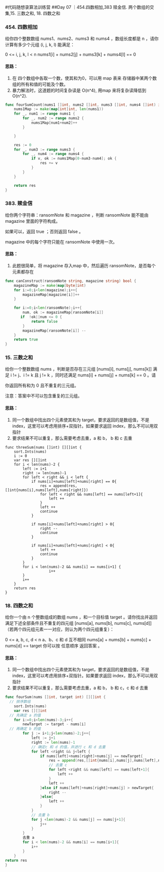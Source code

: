 #代码随想录算法训练营
##Day 07 ｜454.四数相加,383 赎金信. 两个数组的交集,15. 三数之和, 18. 四数之和

### 454. 四数相加
给你四个整数数组 nums1、nums2、nums3 和 nums4 ，数组长度都是 n ，请你计算有多少个元组 (i, j, k, l) 能满足：

0 <= i, j, k, l < n
nums1[i] + nums2[j] + nums3[k] + nums4[l] == 0

#### 思路：
1. 在 四个数组中各取一个数，使其和为0，可以用 map 表来 存储器中某两个数组的所有和值的可能及个数。
2. 暴力解法时，这道题的时间复杂读是 O(n^4), 用map 来将复杂读降低到 O(n^2).
``` go
func fourSumCount(nums1 []int, nums2 []int, nums3 []int, nums4 []int) int {
	nums1Map := make(map[int]int, len(nums1))
	for _, num1 := range nums1 {
		for _, num2 := range nums2 {
			nums1Map[num1+num2]++
		}

	}

	res := 0
	for _, num3 := range nums3 {
		for _, num4 := range nums4 {
			if v, ok := nums1Map[0-num3-num4]; ok {
				res += v
			}
		}
	}

	return res
}
```

### 383. 赎金信
给你两个字符串：ransomNote 和 magazine ，判断 ransomNote 能不能由 magazine 里面的字符构成。

如果可以，返回 true ；否则返回 false 。

magazine 中的每个字符只能在 ransomNote 中使用一次。

#### 思路：
1. 此题很简单，将 magazine 存入map 中，然后遍历 ransomNote，是否每个元素都存在

``` go
func canConstruct(ransomNote string, magazine string) bool {
    magazineMap := make(map[byte]int)
    for i:=0;i<len(magazine);i++{
        magazineMap[magazine[i]]++
    }

    for i:=0;i<len(ransomNote);i++{
        num, ok := magazineMap[ransomNote[i]]
       if  !ok||num <= 0 {
            return false
        }
        magazineMap[ransomNote[i]] -- 
    }
    return true
}
```


### 15. 三数之和
给你一个整数数组 nums ，判断是否存在三元组 [nums[i], nums[j], nums[k]] 满足 i != j、i != k 且 j != k ，同时还满足 nums[i] + nums[j] + nums[k] == 0 。请

你返回所有和为 0 且不重复的三元组。

注意：答案中不可以包含重复的三元组。

#### 思路：
1. 同一个数组中找出四个元素使其和为 target，要求返回的是数组值，不是 index，这里可以考虑用排序+双指针。如果要求返回 index，那么不可以用双指针
2. 要求结果不可以重复，那么需要考虑去重，a 和 b， b 和 c 去重

```
func threeSum(nums []int) [][]int {
	sort.Ints(nums)
    i := 0
    var res [][]int
    for i < len(nums)-2 {
        left := i+1
        right := len(nums)-1
        for left < right && i < left {
            if nums[i]+nums[left]+nums[right] == 0{
                res = append(res,[]int{nums[i],nums[left],nums[right]})
                for left < right && nums[left] == nums[left+1]{
                    left ++
                }
                left ++
                continue
            }

            if nums[i]+nums[left]+nums[right] > 0{
                right --
                continue
            }

            if nums[i]+nums[left]+nums[right] < 0{
                left ++
                continue
            }
        }
        for i < len(nums)-2 && nums[i] == nums[i+1] {
                    i++
        }
        i++
    }
    return res
}
```

### 18. 四数之和
给你一个由 n 个整数组成的数组 nums ，和一个目标值 target 。请你找出并返回满足下述全部条件且不重复的四元组 [nums[a], nums[b], nums[c], nums[d]] （若两个四元组元素一一对应，则认为两个四元组重复）：

0 <= a, b, c, d < n
a、b、c 和 d 互不相同
nums[a] + nums[b] + nums[c] + nums[d] == target
你可以按 任意顺序 返回答案 。

#### 思路：
1. 同一个数组中找出四个元素使其和为 target，要求返回的是数组值，不是 index，这里可以考虑用排序+双指针。如果要求返回 index，那么不可以用双指针
2. 要求结果不可以重复，那么需要考虑去重，a 和 b， b 和 c，c 和 d 去重

```go
func fourSum(nums []int, target int) [][]int {
  // 排序数组
    sort.Ints(nums)
    var res [][]int
  // 先确定 a 的值 
    for i:=0;i<len(nums)-3;i++{
        newTarget := target - nums[i]
  // 再确定 b 的值
        for j := i+1;j<len(nums)-2;j++{
            left := j+1
            right := len(nums)-1
            // 确定c 和 d 的值，并进行 c 和 d 去重
            for left <right && j<left {
                if nums[left]+nums[right]+nums[j] == newTarget{
                    res = append(res,[]int{nums[i],nums[j],nums[left],nums[right]})
                    // 去重 c
                    for left <right && nums[left] == nums[left+1]{
                        left ++
                    }
                    left ++
                }else if nums[left]+nums[right]+nums[j] > newTarget{
                    right --
                }else{
                    left ++
                }
            }
            // 去重 b
            for j <len(nums)-2 && nums[j] == nums[j+1]{
                j++
            }
        }
        去重 a
        for i < len(nums)-2 && nums[i] == nums[i+1]{
            i++
        }
    }
return res
}
```
